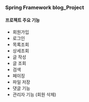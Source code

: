 ### Spring Framework blog_Project
#### 프로젝트 주요 기능
- 회원가입
- 로그인
- 목록조회
- 상세조회
- 글 작성
- 글 조회
- 검색
- 페이징
- 파일 저장
- 댓글 기능
- 관리자 기능 (회원 삭제)